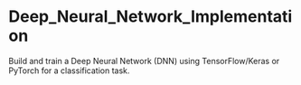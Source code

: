 # Deep_Neural_Network_Implementation
Build and train a Deep Neural Network (DNN) using TensorFlow/Keras or PyTorch for a classification task.
